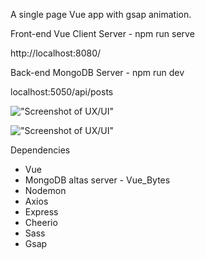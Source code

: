 A single page Vue app with gsap animation.

Front-end Vue Client Server - npm run serve

http://localhost:8080/

Back-end MongoDB Server - npm run dev

localhost:5050/api/posts

!["Screenshot of UX/UI"](https://github.com/MikeTheFyke/VueIt/blob/master/client/src/assets/ScreenShot-UIUX.jpg)

!["Screenshot of UX/UI"](https://github.com/MikeTheFyke/VueIt/blob/master/client/src/assets/ScreenShot-GroceryList.png)

Dependencies
- Vue
- MongoDB altas server - Vue_Bytes
- Nodemon
- Axios
- Express
- Cheerio
- Sass
- Gsap